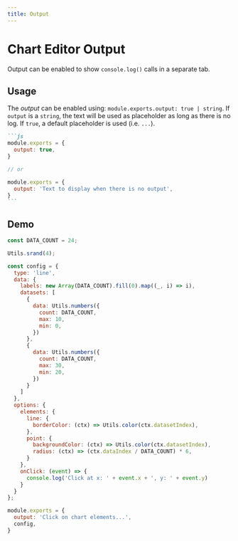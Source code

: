 ```yaml
---
title: Output
---
```


# Chart Editor Output

Output can be enabled to show `console.log()` calls in a separate tab.

## Usage

The *output* can be enabled using: `module.exports.output: true | string`. If `output` is a
`string`, the text will be used as placeholder as long as there is no log. If `true`, a
default placeholder is used (i.e. `...`).

````md
```js
module.exports = {
  output: true,
}

// or

module.exports = {
  output: 'Text to display when there is no output',
}
```
````

## Demo

```js chart-editor
const DATA_COUNT = 24;

Utils.srand(4);

const config = {
  type: 'line',
  data: {
    labels: new Array(DATA_COUNT).fill(0).map((_, i) => i),
    datasets: [
      {
        data: Utils.numbers({
          count: DATA_COUNT,
          max: 10,
          min: 0,
        })
      },
      {
        data: Utils.numbers({
          count: DATA_COUNT,
          max: 30,
          min: 20,
        })
      }
    ]
  },
  options: {
    elements: {
      line: {
        borderColor: (ctx) => Utils.color(ctx.datasetIndex),
      },
      point: {
        backgroundColor: (ctx) => Utils.color(ctx.datasetIndex),
        radius: (ctx) => (ctx.dataIndex / DATA_COUNT) * 6,
      }
    },
    onClick: (event) => {
      console.log('Click at x: ' + event.x + ', y: ' + event.y)
    }
  }
};

module.exports = {
  output: 'Click on chart elements...',
  config,
}
```